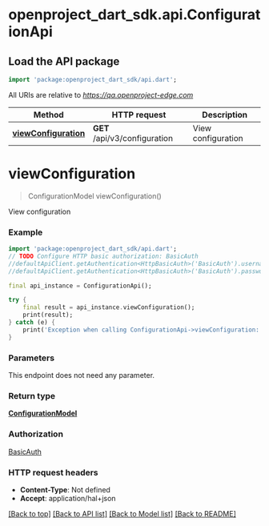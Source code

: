 # openproject_dart_sdk.api.ConfigurationApi

## Load the API package
```dart
import 'package:openproject_dart_sdk/api.dart';
```

All URIs are relative to *https://qa.openproject-edge.com*

Method | HTTP request | Description
------------- | ------------- | -------------
[**viewConfiguration**](ConfigurationApi.md#viewconfiguration) | **GET** /api/v3/configuration | View configuration


# **viewConfiguration**
> ConfigurationModel viewConfiguration()

View configuration



### Example
```dart
import 'package:openproject_dart_sdk/api.dart';
// TODO Configure HTTP basic authorization: BasicAuth
//defaultApiClient.getAuthentication<HttpBasicAuth>('BasicAuth').username = 'YOUR_USERNAME'
//defaultApiClient.getAuthentication<HttpBasicAuth>('BasicAuth').password = 'YOUR_PASSWORD';

final api_instance = ConfigurationApi();

try {
    final result = api_instance.viewConfiguration();
    print(result);
} catch (e) {
    print('Exception when calling ConfigurationApi->viewConfiguration: $e\n');
}
```

### Parameters
This endpoint does not need any parameter.

### Return type

[**ConfigurationModel**](ConfigurationModel.md)

### Authorization

[BasicAuth](../README.md#BasicAuth)

### HTTP request headers

 - **Content-Type**: Not defined
 - **Accept**: application/hal+json

[[Back to top]](#) [[Back to API list]](../README.md#documentation-for-api-endpoints) [[Back to Model list]](../README.md#documentation-for-models) [[Back to README]](../README.md)

